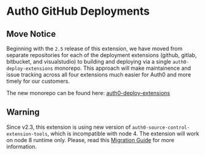 # Auth0 GitHub Deployments

## Move Notice

Beginning with the `2.5` release of this extension, we have moved from separate repositories for each of the deployment extensions (github, gitlab, bitbucket, and visualstudio) to building and deploying via a single `auth0-deploy-extensions` monorepo. This approach will make maintainence and issue tracking across all four extensions much easier for Auth0 and more timely for our customers.

The new monorepo can be found here: [auth0-deploy-extensions](https://github.com/auth0-extensions/auth0-deploy-extensions)

## Warning

Since v2.3, this extension is using new version of `auth0-source-control-extension-tools`, which is incompatible with node 4. The extension will work on node 8 runtime only. Please, read this [Migration Guide](https://auth0.com/docs/migrations/guides/extensibility-node8) for more information.
